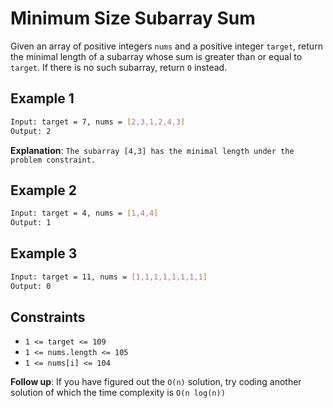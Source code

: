 # Minimum Size Subarray Sum

Given an array of positive integers `nums` and a positive integer `target`, return the minimal length of a subarray whose sum is greater than or equal to `target`. If there is no such subarray, return `0` instead.

## Example 1

```bash
Input: target = 7, nums = [2,3,1,2,4,3]
Output: 2
```

**Explanation**: `The subarray [4,3] has the minimal length under the problem constraint.`

## Example 2

```bash
Input: target = 4, nums = [1,4,4]
Output: 1
```

## Example 3

```bash
Input: target = 11, nums = [1,1,1,1,1,1,1,1]
Output: 0
```

## Constraints

- `1 <= target <= 109`
- `1 <= nums.length <= 105`
- `1 <= nums[i] <= 104`

**Follow up**: If you have figured out the `O(n)` solution, try coding another solution of which the time complexity is `O(n log(n))`
